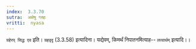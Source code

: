 ```yaml
---
index:  3.3.70
sutra:  अक्षेषु ग्लहः
vritti:  nyasa
---
```


`ग्रहेरप् सिद्ध एव` इति। `ग्रहवृदृ` (3.3.58) इत्यादिना। यद्येवम्, किमर्थं निपातनमित्याह-- `लत्वार्थम्` इत्यादि।।

